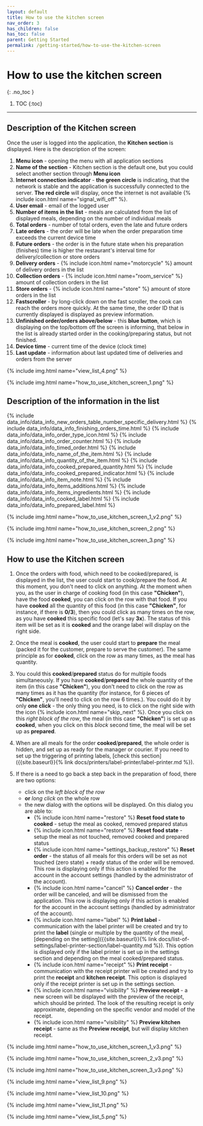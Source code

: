 ```yaml
---
layout: default
title: How to use the kitchen screen
nav_order: 3
has_children: false
has_toc: false
parent: Getting Started
permalink: /getting-started/how-to-use-the-kitchen-screen
---
```


# How to use the kitchen screen
{: .no_toc }

1. TOC
{:toc}

---

## Description of the Kitchen screen
Once the user is logged into the application, the **Kitchen section** is displayed. Here is the description of the screen:
1. **Menu icon** - opening the menu with all application sections
1. **Name of the section** - Kitchen section is the default one, but you could select another section through **Menu icon**
1. **Internet connection indicator** - <span class="text-green-200">**the green circle**</span> is indicating, that the network is stable and the application is successfully connected to the server. <span class="text-red-200">**The red circle**</span> will display, once the internet is not available {% include icon.html name="signal_wifi_off" %}.
1. **User email** - email of the logged user
1. **Number of items in the list** - meals are calculated from the list of displayed meals, depending on the number of individual meals
1. **Total orders** - number of total orders, even the late and future orders
1. **Late orders** - the order will be late when the order preparation time exceeds the current device time
1. **Future orders** - the order is in the future state when his preparation (finishes) time is higher the restaurant's interval time for delivery/collection or store orders
1. **Delivery orders** - {% include icon.html name="motorcycle" %} amount of delivery orders in the list
1. **Collection orders** - {% include icon.html name="room_service" %} amount of collection orders in the list
1. **Store orders** - {% include icon.html name="store" %} amount of store orders in the list
1. **Fastscroller** - by long-click down on the fast scroller, the cook can reach the orders more quickly. At the same time, the order ID that is currently displayed is displayed as preview information.
1. **Unfinished order/orders above/below** - this <span class="text-blue-100">**blue button**</span>, which is displaying on the top/bottom off the screen is informing, that below in the list is already started order in the cooking/preparing status, but not finished.
1. **Device time** - current time of the device (clock time)
1. **Last update** - information about last updated time of deliveries and orders from the server

{% include img.html name="view_list_4.png" %}

{% include img.html name="how_to_use_kitchen_screen_1.png" %}

## Description of the information in the list
{% include data_info/data_info_new_orders_table_number_specific_delivery.html %}
{% include data_info/data_info_finishing_orders_time.html %}
{% include data_info/data_info_order_type_icon.html %}
{% include data_info/data_info_order_counter.html %}
{% include data_info/data_info_timed_order.html %}
{% include data_info/data_info_name_of_the_item.html %}
{% include data_info/data_info_quantity_of_the_item.html %}
{% include data_info/data_info_cooked_prepared_quantity.html %}
{% include data_info/data_info_cooked_prepared_indicator.html %}
{% include data_info/data_info_item_note.html %}
{% include data_info/data_info_items_additions.html %}
{% include data_info/data_info_items_ingredients.html %}
{% include data_info/data_info_cooked_label.html %}
{% include data_info/data_info_prepared_label.html %}

{% include img.html name="how_to_use_kitchen_screen_1_v2.png" %}

{% include img.html name="how_to_use_kitchen_screen_2.png" %}

{% include img.html name="how_to_use_kitchen_screen_3.png" %}

## How to use the Kitchen screen
1. Once the orders with food, which need to be cooked/prepared, is displayed in the list, the user could start to cook/prepare the food. At this moment, you don't need to click on anything. At the moment when you, as the user in charge of cooking food (in this case **"Chicken"**), have the food <span class="text-orange-200">**cooked**</span>, you can click on the row with that food. If you have <span class="text-orange-200">**cooked**</span> all the quantity of this food (in this case **"Chicken"**, for instance, if there is **0/3**), then you could click as many times on the row, as you have <span class="text-orange-200">**cooked**</span> this specific food (let's say **3x**). The status of this item will be set as it is <span class="text-orange-200">**cooked**</span> and the orange label will display on the right side.

1. Once the meal is <span class="text-orange-200">**cooked**</span>, the user could start to <span class="text-green-200">**prepare**</span> the meal (packed it for the customer, prepare to serve the customer). The same principle as for <span class="text-orange-200">**cooked**</span>, click on the row as many times, as the meal has quantity.

1. You could this <span class="text-orange-200">**cooked**</span>/<span class="text-green-200">**prepared**</span> status do for multiple foods simultaneously. If you have <span class="text-orange-200">**cooked**</span>/<span class="text-green-200">**prepared**</span> the whole quantity of the item (in this case **"Chicken"**), you don't need to click on the row as many times as it has the quantity (for instance, for 6 pieces of **"Chicken"**, you'll need to click on the row 6 times.). You could do it by only **one click** - the only thing you need, is to click on the right side with the icon {% include icon.html name="skip_next" %}. Once you click on this _right block of the row_, the meal (in this case **"Chicken"**) is set up as <span class="text-orange-200">**cooked**</span>, when you click on this _block_ second time, the meal will be set up as <span class="text-green-200">**prepared**</span>.

1. When are all meals for the order <span class="text-orange-200">**cooked**</span>/<span class="text-green-200">**prepared**</span>, the whole order is hidden, and set up as ready for the manager or courier. If you need to set up the triggering of printing labels, [check this section]({{site.baseurl}}{% link docs/printers/label-printer/label-printer.md %}).

1. If there is a need to go back a step back in the preparation of food, there are two options:
	- click on the _left block of the row_
	- **or** _long click_ on the whole row
	- the new dialog with the options will be displayed. On this dialog you are able to:
		- {% include icon.html name="restore" %} **Reset food state to cooked** - setup the meal as cooked, removed prepared status
		- {% include icon.html name="restore" %} **Reset food state** - setup the meal as not touched, removed cooked and prepared status
		- {% include icon.html name="settings_backup_restore" %} **Reset order** - the status of all meals for this orders will be set as not touched (zero state) + ready status of the order will be removed. This row is displaying <span class="text-red-200">only if this action is enabled for the account in the account settings (handled by the administrator of the account).</span>
		- {% include icon.html name="cancel" %} **Cancel order** - the order will be canceled, and will be dismissed from the application. This row is displaying only if this action is enabled for the account in the account settings (handled by administrator of the account).
		- {% include icon.html name="label" %} **Print label** - communication with the label printer will be created and try to print the **label** (single or multiple by the quantity of the meal, [depending on the setting]({{site.baseurl}}{% link docs/list-of-settings/label-printer-section/label-quantity.md %}). This option is displayed only if the label printer is set up in the settings section and depending on the meal cooked/prepared status.
		- {% include icon.html name="receipt" %} **Print receipt** - communication with the receipt printer will be created and try to print the **receipt** and **kitchen receipt**. This option is displayed only if the receipt printer is set up in the settings section.
		- {% include icon.html name="visibility" %} **Preview receipt** - a new screen will be displayed with the preview of the receipt, which should be printed. The look of the resulting receipt is only approximate, depending on the specific vendor and model of the receipt.
		- {% include icon.html name="visibility" %} **Preview kitchen receipt** - same as the **Preview receipt**, but will display kitchen receipt.

{% include img.html name="how_to_use_kitchen_screen_1_v3.png" %}

{% include img.html name="how_to_use_kitchen_screen_2_v3.png" %}

{% include img.html name="how_to_use_kitchen_screen_3_v3.png" %}

{% include img.html name="view_list_9.png" %}

{% include img.html name="view_list_10.png" %}

{% include img.html name="view_list_11.png" %}

{% include img.html name="view_list_5.png" %}